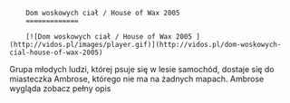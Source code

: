 
        Dom woskowych ciał / House of Wax 2005 
        =============
        
        [![Dom woskowych ciał / House of Wax 2005 ](http://vidos.pl/images/player.gif)](http://vidos.pl/dom-woskowych-cial-house-of-wax-2005)
        
        
 Grupa młodych ludzi, której psuje się w lesie samochód, dostaje się do miasteczka Ambrose, którego nie ma na żadnych mapach. Ambrose wygląda zobacz pełny opis
    
